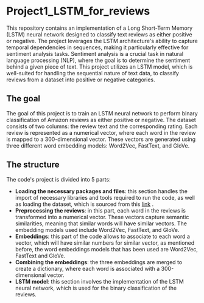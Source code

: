 # Project1_LSTM_for_reviews
This repository contains an implementation of a Long Short-Term Memory (LSTM) neural network designed to classify text reviews as either positive or negative. The project leverages the LSTM architecture's ability to capture temporal dependencies in sequences, making it particularly effective for sentiment analysis tasks. Sentiment analysis is a crucial task in natural language processing (NLP), where the goal is to determine the sentiment behind a given piece of text. This project utilizes an LSTM model, which is well-suited for handling the sequential nature of text data, to classify reviews from a dataset into positive or negative categories.

## The goal
The goal of this project is to train an LSTM neural network to perform binary classification of Amazon reviews as either positive or negative. The dataset consists of two columns: the review text and the corresponding rating. Each review is represented as a numerical vector, where each word in the review is mapped to a 300-dimensional vector. These vectors are generated using three different word embedding models: Word2Vec, FastText, and GloVe.

## The structure
The code's project is divided into 5 parts:
- **Loading the necessary packages and files**: this section handles the import of necessary libraries and tools required to run the code, as well as loading the dataset, which is sourced from this [link](https://amazon-reviews-2023.github.io/) .
- **Preprocessing the reviews**: in this part, each word in the reviews is transformed into a numerical vector. These vectors capture semantic similarities, meaning that similar words will have similar vectors. The embedding models used include Word2Vec, FastText, and GloVe.
- **Embeddings**: this part of the code allows to associate to each word a vector, which will have similar numbers for similar vector, as mentioned before, the word embeddings models that has been used are Word2Vec, FastText and GloVe.
- **Combining the embeddings**: the three embeddings are merged to create a dictionary, where each word is associated with a 300-dimensional vector.
- **LSTM model**: this section involves the implementation of the LSTM neural network, which is used for the binary classification of the reviews. 
